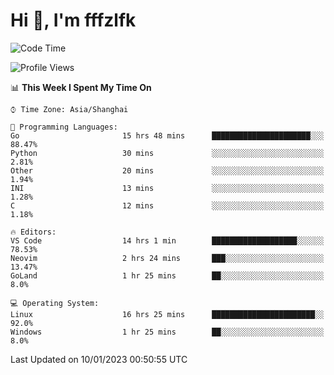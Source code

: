 # Hi 👋, I'm fffzlfk

<!--START_SECTION:waka-->
![Code Time](http://img.shields.io/badge/Code%20Time-26%20hrs%2011%20mins-blue)

![Profile Views](http://img.shields.io/badge/Profile%20Views-3-blue)

📊 **This Week I Spent My Time On** 

```text
⌚︎ Time Zone: Asia/Shanghai

💬 Programming Languages: 
Go                       15 hrs 48 mins      ██████████████████████░░░   88.47% 
Python                   30 mins             ░░░░░░░░░░░░░░░░░░░░░░░░░   2.81% 
Other                    20 mins             ░░░░░░░░░░░░░░░░░░░░░░░░░   1.94% 
INI                      13 mins             ░░░░░░░░░░░░░░░░░░░░░░░░░   1.28% 
C                        12 mins             ░░░░░░░░░░░░░░░░░░░░░░░░░   1.18%

🔥 Editors: 
VS Code                  14 hrs 1 min        ███████████████████░░░░░░   78.53% 
Neovim                   2 hrs 24 mins       ███░░░░░░░░░░░░░░░░░░░░░░   13.47% 
GoLand                   1 hr 25 mins        ██░░░░░░░░░░░░░░░░░░░░░░░   8.0%

💻 Operating System: 
Linux                    16 hrs 25 mins      ███████████████████████░░   92.0% 
Windows                  1 hr 25 mins        ██░░░░░░░░░░░░░░░░░░░░░░░   8.0%

```


 Last Updated on 10/01/2023 00:50:55 UTC
<!--END_SECTION:waka-->
